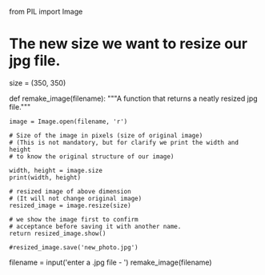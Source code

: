 from PIL import Image

# The new size we want to resize our jpg file.
size = (350, 350)

def remake_image(filename):
    """A function that returns a neatly resized jpg file."""

    image = Image.open(filename, 'r')

    # Size of the image in pixels (size of original image)
    # (This is not mandatory, but for clarify we print the width and height
    # to know the original structure of our image)

    width, height = image.size
    print(width, height)

    # resized image of above dimension
    # (It will not change original image)
    resized_image = image.resize(size)

    # we show the image first to confirm
    # acceptance before saving it with another name.
    return resized_image.show()

    #resized_image.save('new_photo.jpg')


filename = input('enter a .jpg file - ')
remake_image(filename)
